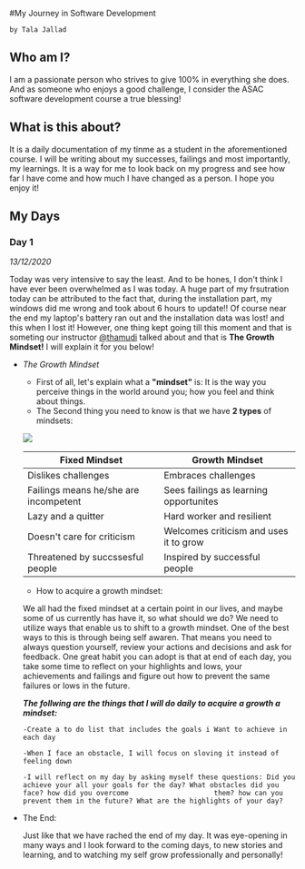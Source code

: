  #My Journey in Software Development
 
    by Tala Jallad
    
   ## Who am I?
   
   I am a passionate person who strives to give 100% in everything she does.
   And as someone who enjoys a good challenge, I consider the ASAC software development course a true blessing!
     
   ## What is this about? 
   
   It is a daily documentation of my tinme as a student in the aforementioned course. I will be writing about my successes, failings and most importantly, my learnings. It is a      way for me to look back on my progress and see how far I have come and how much I have changed as a person. I hope you enjoy it! 
   
   ## My Days
   
   ### Day 1
   *13/12/2020*
   
   Today was  very intensive to say the least. And to be hones, I don't think I have ever been overwhelmed as I was today. A huge part of my frsutration today can be attributed to the fact that, during the installation part, my windows did me wrong and took about 6 hours to update!! Of course near the end my laptop's battery ran out and the installation data was lost! and this when I lost it! However, one thing kept going till this moment and that is someting our instructor [@thamudi](https://github.com/thamudi) talked about and that is **The Growth Mindset!** I will explain it for you below!
   
   * *The Growth Mindset* 
      
      - First of all, let's explain what a **"mindset"** is: It is the way you perceive things in the world around you; how you feel and think about things. 
      - The Second thing you need to know is that we have **2 types** of mindsets: 
       
     ![](https://image.freepik.com/free-vector/big-brain-think-growth-mindset-different-fixed-mindset-concept_101179-721.jpg)
        
        
      **Fixed Mindset** | **Growth Mindset**
        ------------- | --------------
        Dislikes challenges | Embraces challenges 
        Failings means he/she are incompetent | Sees failings as learning opportunites 
        Lazy and a quitter | Hard worker and resilient 
        Doesn't care for criticism | Welcomes criticism and uses it to grow
        Threatened by succssesful people | Inspired by successful people
        
      - How to acquire a growth mindset:
      
      We all had the fixed mindset at a certain point in our lives, and maybe some of us currently has have it, so what should we do? 
      We need to utilize ways that enable us to shift to a growth mindset. One of the best ways to this is through being self awaren. That means you need to always question yourself, review your actions and decisions and ask for feedback. One great habit you can adopt is that at end of each day, you take some time to reflect on your highlights and lows, your achievements and failings and figure out how to prevent the same failures or lows in the future.
      
        ***The follwing are the things that I will do daily to acquire a growth a mindset:***  
         
         -Create a to do list that includes the goals i Want to achieve in each day
        
         -When I face an obstacle, I will focus on sloving it instead of feeling down
        
         -I will reflect on my day by asking myself these questions: Did you achieve your all your goals for the day? What obstacles did you face? how did you overcome                     them? how can you prevent them in the future? What are the highlights of your day? 
        
        
   * The End:
     
     Just like that we have rached the end of my day. It was eye-opening in many ways and I look forward to the coming days, to new stories and learning, and to watching my self grow professionally and personally!
     
    
      
        
       
     
  
  
   
   
     
     
    
    
    
